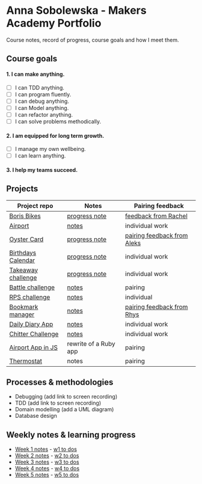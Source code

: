 # Anna Sobolewska - Makers Academy Portfolio

Course notes, record of progress, course goals and how I meet them.

## Course goals

#### 1. I can make anything.
- [ ] I can TDD anything.
- [ ] I can program fluently.
- [ ] I can debug anything.
- [ ] I can Model anything.
- [ ] I can refactor anything.
- [ ] I can solve problems methodically.

#### 2. I am equipped for long term growth.

- [ ] I manage my own wellbeing.
- [ ] I can learn anything.

#### 3. I help my teams succeed.

## Projects

Project repo | Notes | Pairing feedback
--- | --- | ---
[Boris Bikes](https://github.com/aniasobo/Boris-Bikes) |  [progress note](https://github.com/aniasobo/portfolio/blob/master/challenges/boris-bikes.md) | [feedback from Rachel](https://github.com/aniasobo/portfolio/blob/master/feedback/Feedback-from-Rachel.pdf)
[Airport](https://github.com/aniasobo/airport_challenge) |  [notes](https://github.com/aniasobo/portfolio/blob/master/challenges/airport.md) | individual work  
[Oyster Card](https://github.com/aniasobo/oystercard1) | [progress note](https://github.com/aniasobo/portfolio/blob/master/challenges/oystercard.md) | [pairing feedback from Aleks](https://github.com/aniasobo/portfolio/blob/master/feedback/Feedback%20from%20Aleks%20-%20June%204.pdf)
[Birthdays Calendar](https://github.com/aniasobo/birthdaycal) | [progress note](https://github.com/aniasobo/portfolio/blob/master/challenges/birthdays.md) | individual work
[Takeaway challenge](https://github.com/aniasobo/takeaway-challenge) | [progress note](https://github.com/aniasobo/portfolio/blob/master/challenges/takeaway.md) | individual work
[Battle challenge](https://github.com/aniasobo/poki-battle) | [notes](https://github.com/aniasobo/portfolio/blob/master/challenges/battle.md) | pairing
[RPS challenge](https://github.com/aniasobo/rps-challenge) | [notes](https://github.com/aniasobo/portfolio/blob/master/challenges/rps.md) | individual
[Bookmark manager](https://github.com/aniasobo/bookmark-challenge) | [notes](https://github.com/aniasobo/portfolio/blob/master/challenges/bookmark-manager.md) | [pairing feedback from Rhys](https://github.com/aniasobo/portfolio/blob/master/feedback/feedback%20from%20Rhys.md)
[Daily Diary App](https://github.com/aniasobo/daily-diary-app) | [notes](https://github.com/aniasobo/portfolio/blob/master/challenges/daily-diary.md) | individual work
[Chitter Challenge](https://github.com/aniasobo/chitter-challenge) | [notes](https://github.com/aniasobo/portfolio/blob/master/challenges/chitter.md) | individual work
[Airport App in JS](https://github.com/aniasobo/Airport-JS) | rewrite of a Ruby app | pairing  
[Thermostat](https://github.com/aniasobo/thermostat) | notes | pairing 


## Processes & methodologies

- Debugging (add link to screen recording)
- TDD (add link to screen recording)
- Domain modelling (add a UML diagram)
- Database design

## Weekly notes & learning progress

- [Week 1 notes](https://github.com/aniasobo/portfolio/blob/master/notes/week-1-notes.md) - [w1 to dos](https://github.com/aniasobo/portfolio/blob/master/goals/week-1-todos.md)
- [Week 2 notes](https://github.com/aniasobo/portfolio/blob/master/notes/week-2-notes.md) - [w2 to dos](https://github.com/aniasobo/portfolio/blob/master/goals/week-2-todos.md)
- [Week 3 notes](https://github.com/aniasobo/portfolio/blob/master/notes/week-3-notes.md) - [w3 to dos](https://github.com/aniasobo/portfolio/blob/master/goals/week-3-todos.md)
- [Week 4 notes](https://github.com/aniasobo/portfolio/blob/master/notes/week-4-notes.md) - [w4 to dos](https://github.com/aniasobo/portfolio/blob/master/goals/week-4-todos.md)
- [Week 5 notes](https://github.com/aniasobo/portfolio/blob/master/notes/week-5-notes.md) - [w5 to dos](https://github.com/aniasobo/portfolio/blob/master/goals/week-5-todos.md)